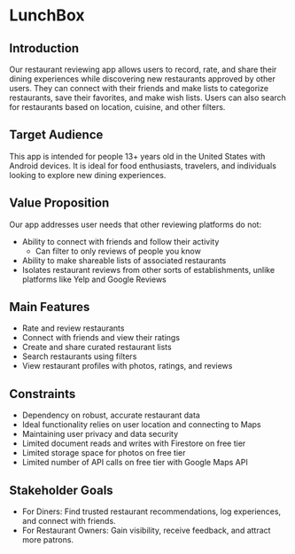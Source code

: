 # LunchBox

## Introduction

Our restaurant reviewing app allows users to record, rate, and share their dining experiences while discovering new restaurants approved by other users.
They can connect with their friends and make lists to categorize restaurants, save their favorites, and make wish lists.
Users can also search for restaurants based on location, cuisine, and other filters.

## Target Audience

This app is intended for people 13+ years old in the United States with Android devices.
It is ideal for food enthusiasts, travelers, and individuals looking to explore new dining experiences.


## Value Proposition

Our app addresses user needs that other reviewing platforms do not:
* Ability to connect with friends and follow their activity
    * Can filter to only reviews of people you know
* Ability to make shareable lists of associated restaurants
* Isolates restaurant reviews from other sorts of establishments, unlike platforms like Yelp and Google Reviews

## Main Features

* Rate and review restaurants
* Connect with friends and view their ratings
* Create and share curated restaurant lists
* Search restaurants using filters
* View restaurant profiles with photos, ratings, and reviews

## Constraints

* Dependency on robust, accurate restaurant data
* Ideal functionality relies on user location and connecting to Maps
* Maintaining user privacy and data security
* Limited document reads and writes with Firestore on free tier
* Limited storage space for photos on free tier
* Limited number of API calls on free tier with Google Maps API

## Stakeholder Goals

* For Diners: Find trusted restaurant recommendations, log experiences, and connect with friends.
* For Restaurant Owners: Gain visibility, receive feedback, and attract more patrons.
